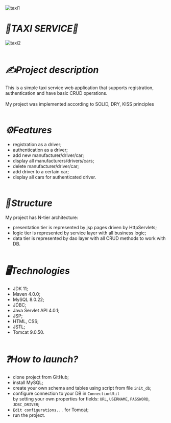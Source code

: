 ![taxi1](https://github.com/nkharyshyn/images/blob/main/%D0%91%D0%B5%D0%B7%20%D1%96%D0%BC%D0%B5%D0%BD%D1%96.png)
# _🚕TAXI SERVICE🚕_
![taxi2](https://github.com/nkharyshyn/images/blob/main/%D0%91%D0%B5%D0%B7%20%D1%96%D0%BC%D0%B5%D0%BD%D1%96%20232.png)
<br></br>
# _✍️Project description_
This is a simple taxi service web application that supports registration, authentication and have basic CRUD operations. <br></br>
My project was implemented according to SOLID, DRY, KISS principles 
<br></br>
# _⚙️Features_
* registration as a driver;
* authentication as a driver;
* add new manufacturer/driver/car;
* display all manufacturers/drivers/cars;
* delete manufacturer/driver/car;
* add driver to a certain car;
* display all cars for authenticated driver.
<br></br>
# _🧱Structure_
My project has N-tier architecture:
* presentation tier is represented by jsp pages driven by HttpServlets;
* logic tier is represented by service layer with all business logic;
* data tier is represented by dao layer with all CRUD methods to work with DB.
<br></br>
# _🖥️Technologies_
* JDK 11;
* Maven 4.0.0;
* MySQL 8.0.22;
* JDBC;
* Java Servlet API 4.0.1;
* JSP;
* HTML, CSS;
* JSTL;
* Tomcat 9.0.50.
<br></br>
# _❓How to launch?_
* clone project from GitHub;
* install MySQL;
* create your own schema and tables using script from file `init_db`;
* configure connection to your DB in `ConnectionUtil`<br>
  by setting your own properties for fields: `URL`, `USERNAME`, `PASSWORD`, `JDBC_DRIVER`;
* `Edit configurations...` for Tomcat;
* run the project.
